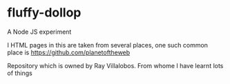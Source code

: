 # fluffy-dollop
A Node JS experiment 

I HTML pages in this are taken from several places, one such common place is 
https://github.com/planetoftheweb 

Repository which is owned by Ray Villalobos. From whome I have learnt lots of things 
